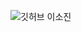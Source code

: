 ![깃허브 이소진](https://user-images.githubusercontent.com/61109660/160550035-d2fc4b22-8bad-4774-b537-8e4305f187ec.png)
